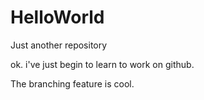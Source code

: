 # HelloWorld
Just another repository

ok. i've just begin to learn to work on github.

The branching feature is cool.
